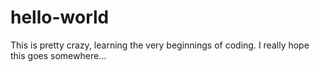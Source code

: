 # hello-world
This is pretty crazy, learning the very beginnings of coding. I really hope this goes somewhere...
